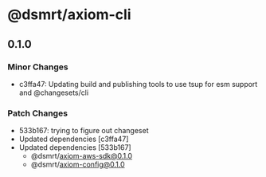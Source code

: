 # @dsmrt/axiom-cli

## 0.1.0

### Minor Changes

- c3ffa47: Updating build and publishing tools to use tsup for esm support and @changesets/cli

### Patch Changes

- 533b167: trying to figure out changeset
- Updated dependencies [c3ffa47]
- Updated dependencies [533b167]
  - @dsmrt/axiom-aws-sdk@0.1.0
  - @dsmrt/axiom-config@0.1.0
